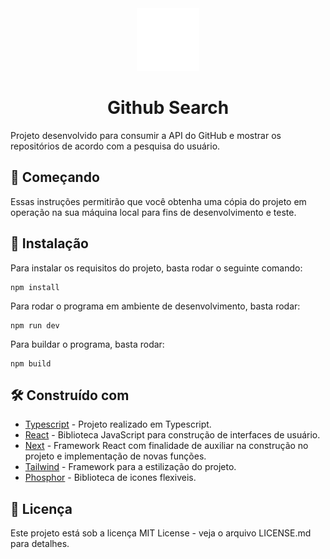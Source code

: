 <div align="center">
  <img src="./public/githubicon.png" width='100px'/>
  <h1 align="center">Github Search</h1>
 </div>
<p>Projeto desenvolvido para consumir a API do GitHub e mostrar os repositórios de acordo com a pesquisa do usuário.</p>
<h2>🚀 Começando</h2>
Essas instruções permitirão que você obtenha uma cópia do projeto em operação na sua máquina local para fins de desenvolvimento e teste.
<h2>🔧 Instalação</h2>

Para instalar os requisitos do projeto, basta rodar o seguinte comando:

```
npm install
```

Para rodar o programa em ambiente de desenvolvimento, basta rodar:

```
npm run dev
```

Para buildar o programa, basta rodar:

```
npm build
```
<h2>🛠️ Construído com</h2>

* [Typescript](https://www.typescriptlang.org/docs) - Projeto realizado em Typescript.
* [React](https://pt-br.reactjs.org/docs/getting-started.html) - Biblioteca JavaScript para construção de interfaces de usuário.
* [Next](https://nextjs.org) - Framework React com finalidade de auxiliar na construção no projeto e implementação de novas funções.
* [Tailwind](https://tailwindcss.com) - Framework para a estilização do projeto.
* [Phosphor](https://phosphoricons.com) - Biblioteca de icones flexiveis.


<h2>📄 Licença</h2>
Este projeto está sob a licença MIT License - veja o arquivo LICENSE.md para detalhes.
